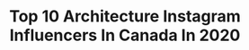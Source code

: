 ---
title: Top 10 Architecture Instagram Influencers In Canada In 2020
description: >-
  Find top architecture Instagram influencers in Canada in 2020. Most popular hashtags: #pinkandpurple #archdaily #arkiminimal #tropicalparty.
platform: Instagram
profiles:
  - username: "cecile.oudiette"
    fullname: >-
      Cécile
    location: "Canada"
    followers: 2024
    engagement: 3002
    commentsToLikes: 0.234012
    id: ckapchupf3v5u0i784szcwjj2
    verified: false
    hashtags: "#arkiminimal, #arturbain, #bnwshot, #streetart"
  - username: "itsdomenica"
    fullname: >-
      ᴅᴏᴍᴇɴɪᴄᴀ 🌙
    location: "Canada"
    followers: 2581
    engagement: 2292
    commentsToLikes: 0.035944
    id: ck13d2oz13dc20i19kvbplib0
    verified: false
    hashtags: "#myboo, #cuarentena, #lovehim, #boyfriend"
  - username: "lynn119"
    fullname: >-
      Lynn
    location: "Canada"
    followers: 27973
    engagement: 175
    commentsToLikes: 0.158738
    id: ckaozkxs7mbwy0i7859es3iu0
    verified: false
    hashtags: "#arkiminimal, #arquitecturamx, #buildingswow, #lookingup"
  - username: "peccapeccapecca"
    fullname: >-
      Chubgirl
    location: "Canada"
    followers: 123785
    engagement: 2081
    commentsToLikes: 0.006067
    id: ckaozb83ul3qg0i788zukjgwg
    verified: false
    hashtags: "#happysiblingday, #sibling"
  - username: "elvi_chuang"
    fullname: >-
      Elvi Chuang
    location: "Canada"
    followers: 12025
    engagement: 689
    commentsToLikes: 0.066025
    id: ck5zrginzwjct0i14okafla8g
    verified: false
    hashtags: "#taichungtravels, #mg5k, #movebeyond, #amazingtaiwan"
  - username: "emaphotographi"
    fullname: >-
      Ema Peter Photography
    location: "Canada"
    followers: 33565
    engagement: 188
    commentsToLikes: 0.030493
    id: ck5c613pk4ifi0i11ppbescge
    verified: false
    hashtags: "#cityofedmonton, #corvette, #porshe, #awards"
  - username: "mjay.photography"
    fullname: >-
      Michelle Johnson
    location: "Canada"
    followers: 6773
    engagement: 427
    commentsToLikes: 0.056665
    id: ck5hllscikfv80i111tdjr8ku
    verified: false
    hashtags: ""
  - username: "decoratordiva1"
    fullname: >-
      🌸 Linda SV 🌸
    location: "Canada"
    followers: 23794
    engagement: 224
    commentsToLikes: 0.122983
    id: ck8szs0vqphzd0j78xyx0q37z
    verified: false
    hashtags: "#rusticchic, #livingroominspo, #rsloves, #summerdrinks"
  - username: "inayali"
    fullname: >-
      Ali
    location: "Canada"
    followers: 78717
    engagement: 166
    commentsToLikes: 0.008506
    id: ck5henpantvci0i11ob3kupjy
    verified: false
    hashtags: "#shotoniphone11pro, #lincolnicehotel, #lincolnquebecescapade, #mkz"
  - username: "battersbyhowat"
    fullname: >-
      BattersbyHowat Architects
    location: "Canada"
    followers: 7728
    engagement: 512
    commentsToLikes: 0.032912
    id: ck0w0s3vkfrko0i19vfz12nr9
    verified: false
    hashtags: "#penthousegoals, #deckviews, #loungespace, #2019archawards"
---